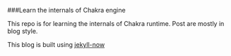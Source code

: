 ###Learn the internals of Chakra engine

This repo is for learning the internals of Chakra runtime. Post are mostly in blog style. 

This blog is built using [jekyll-now](https://github.com/barryclark/jekyll-now)
